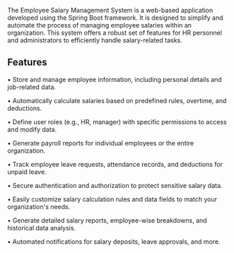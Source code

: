 The Employee Salary Management System is a web-based application developed using the Spring Boot framework. It is designed to simplify and automate the process of managing employee salaries within an organization. This system offers a robust set of features for HR personnel and administrators to efficiently handle salary-related tasks.

## Features

• Store and manage employee information, including personal details and job-related data.

• Automatically calculate salaries based on predefined rules, overtime, and deductions.

• Define user roles (e.g., HR, manager) with specific permissions to access and modify data.

• Generate payroll reports for individual employees or the entire organization.

• Track employee leave requests, attendance records, and deductions for unpaid leave.

• Secure authentication and authorization to protect sensitive salary data.

• Easily customize salary calculation rules and data fields to match your organization's needs.

• Generate detailed salary reports, employee-wise breakdowns, and historical data analysis.

• Automated notifications for salary deposits, leave approvals, and more.
